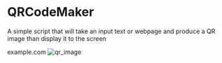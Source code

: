 # QRCodeMaker

A simple script that will take an input text or webpage and produce a QR image than display it to the screen 

example.com
![qr_image](https://github.com/William2716057/QRCodeMaker/assets/77903649/7de58f70-eea0-47c0-8a3e-f844fa70b6ff)
